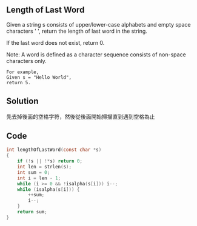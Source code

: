## Length of Last Word 

Given a string s consists of upper/lower-case alphabets and empty space characters ' ', return the length of last word in the string.

If the last word does not exist, return 0.

Note: A word is defined as a character sequence consists of non-space characters only.

```
For example, 
Given s = "Hello World",
return 5.
```

## Solution

先去掉後面的空格字符，然後從後面開始掃描直到遇到空格為止

## Code
```c
int lengthOfLastWord(const char *s)
{
	if (!s || !*s) return 0;
	int len = strlen(s);
	int sum = 0;
	int i = len - 1;
	while (i >= 0 && !isalpha(s[i])) i--;
	while (isalpha(s[i])) {
		++sum;
		i--;
	}
	return sum;
}
```
